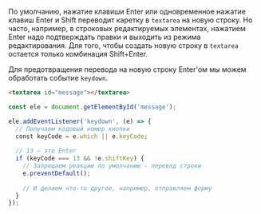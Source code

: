 По умолчанию, нажатие клавиши Enter или одновременное нажатие клавиш Enter и Shift переводит каретку в `textarea` на новую строку. Но часто, например, в строковых редактируемых элементах, нажатием Enter надо подтверждать правки и выходить из режима редактирования. Для того, чтобы создать новую строку в `textarea` остается только комбинация Shift+Enter.

Для предотвращения перевода на новую строку Enter'ом мы можем обработать событие `keydown`.

```html
<textarea id="message"></textarea>
```

```javascript
const ele = document.getElementById('message');

ele.addEventListener('keydown', (e) => {
  // Получаем кодовый номер кнопки
  const keyCode = e.which || e.keyCode;
  
  // 13 — это Enter
  if (keyCode === 13 && !e.shiftKey) {
    // Запрещаем реакцию по умолчанию - перевод строки
    e.preventDefault();
    
    // И делаем что-то другое, например, отправляем форму
  }
});
```
